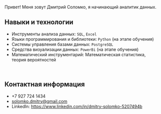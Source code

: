 Привет!
Меня зовут Дмитрий Соломко, я начинающий аналитик данных.
<br>

## Навыки и технологии
- Инструменты анализа данных: ``SQL``, ``Excel``
- Языки программирования и библиотеки: ``Python`` (на этапе обучения)
- Системы управления базами данных: ``PostgreSQL``
- Средства визуализации данных: ``PowerBi`` (на этапе обучения)
- Математический инструментарий: Математическая статистика, теория вероятностей
<br>

## Контактная информация
- +7 927 724 1434
- solomko.dmitry@gmail.com
- LinkedIn: https://www.linkedin.com/in/dmitry-solomko-5207494b
